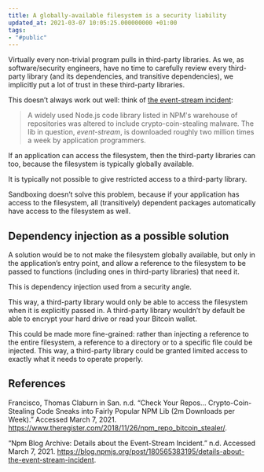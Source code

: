 ```yaml
---
title: A globally-available filesystem is a security liability
updated_at: 2021-03-07 10:05:25.000000000 +01:00
tags:
- "#public"
---
```



Virtually every non-trivial program pulls in third-party libraries. As we, as software/security engineers, have no time to carefully review every third-party library (and its dependencies, and transitive dependencies), we implicitly put a lot of trust in these third-party libraries.

This doesn’t always work out well: think of [the event-stream incident](https://www.theregister.com/2018/11/26/npm_repo_bitcoin_stealer/):

> A widely used Node.js code library listed in NPM's warehouse of repositories was altered to include crypto-coin-stealing malware. The lib in question, _event-stream_, is downloaded roughly two million times a week by application programmers.

If an application can access the filesystem, then the third-party libraries can too, because the filesystem is typically globally available.

It is typically not possible to give restricted access to a third-party library.

Sandboxing doesn’t solve this problem, because if your application has access to the filesystem, all (transitively) dependent packages automatically have access to the filesystem as well.

## Dependency injection as a possible solution
A solution would be to not make the filesystem globally available, but only in the application’s entry point, and allow a reference to the filesystem to be passed to functions (including ones in third-party libraries) that need it.

This is dependency injection used from a security angle.

This way, a third-party library would only be able to access the filesystem when it is explicitly passed in. A third-party library wouldn’t by default be able to encrypt your hard drive or read your Bitcoin wallet.

This could be made more fine-grained: rather than injecting a reference to the entire filesystem, a reference to a directory or to a specific file could be injected. This way, a third-party library could be granted limited access to exactly what it needs to operate properly.

## References
Francisco, Thomas Claburn in San. n.d. “Check Your Repos... Crypto-Coin-Stealing Code Sneaks into Fairly Popular NPM Lib (2m Downloads per Week).” Accessed March 7, 2021. https://www.theregister.com/2018/11/26/npm_repo_bitcoin_stealer/.

“Npm Blog Archive: Details about the Event-Stream Incident.” n.d. Accessed March 7, 2021. https://blog.npmjs.org/post/180565383195/details-about-the-event-stream-incident.
